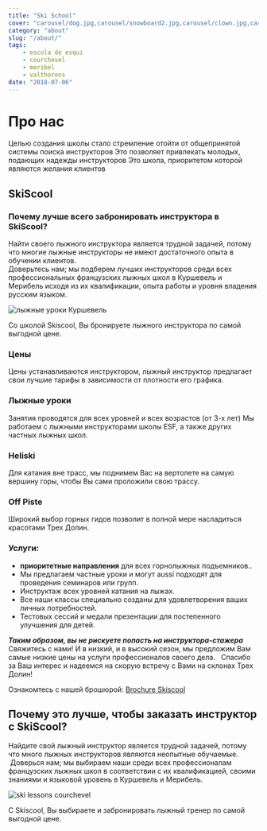 ```yaml
---
title: "Ski School"
cover: "carousel/dog.jpg,carousel/snowboard2.jpg,carousel/clown.jpg,carousel/desert.jpg,carousel/ski-room.jpg"
category: "about"
slug: "/about/"
tags:
    - escola de esqui
    - courchevel
    - meribel
    - valthorens
date: "2018-07-06"
---
```


# Про нас

Целью создания школы стало стремление отойти от общепринятой системы поиска инструкторов
Это позволяет привлекать молодых, подающих надежды инструкторов
Это школа, приоритетом которой являются желания клиентов

## SkiScool

### Почему лучше всего забронировать инструктора в SkiScool?
 
Найти своего лыжного инструктора является трудной задачей, потому что многие лыжные инструкторы не имеют достаточного опыта в обучении клиентов.   
Доверьтесь нам; мы подберем лучших инструкторов среди всех профессиональных французских лыжных школ в Куршевель и Мерибель исходя из их квалификации, опыта работы и уровня владения русским языком.</div>

![лыжные уроки Куршевель](https://skiscool.com/dist/skilessons.jpg)

Со школой Skiscool, Вы бронируете лыжного инструктора по самой выгодной цене.

### Цены
Цены устанавливаются инструктором, лыжный инструктор предлагает свои лучшие тарифы в зависимости от плотности его графика.

### Лыжные уроки
Занятия проводятся для всех уровней и всех возрастов (от 3-х лет)
Мы работаем с лыжными инструкторами школы ESF, а также других частных лыжных школ.

### Heliski
Для катания вне трасс, мы поднимем Вас на вертолете на самую вершину горы, чтобы Вы сами проложили свою трассу.

### Off Piste
Широкий выбор горных гидов позволит в полной мере насладиться красотами Трех Долин.

### Услуги:
* **приоритетные направления**  для всех горнолыжных подъемников..
* Мы предлагаем частные уроки и могут aussi подходят для проведения семинаров или групп.
* Инструктаж всех уровней катания на лыжах.
* Все наши классы специально созданы для удовлетворения ваших личных потребностей.
* Тестовых сессий и медали презентации для постепенного улучшения для детей.


***Таким образом, вы не рискуете попасть на инструктора-стажера*** 
Свяжитесь с нами! И в низкий, и в высокий сезон, мы предложим Вам самые низкие цены на услуги профессионалов своего дела.
                                                          
Спасибо за Ваш интерес и надеемся на скорую встречу с Вами на склонах Трех Долин!



Ознакомтесь с нашей брошюрой: [Brochure Skiscool](http://ru.skiscool.com/testmybook/)


 
## Почему это лучше, чтобы заказать инструктор с SkiScool?
 
Найдите свой лыжный инструктор является трудной задачей, потому что много лыжных инструкторов являются неопытные обучаемые.   
 Доверься нам; мы выбираем наши среди всех профессионалам французских лыжных школ в соответствии с их квалификацией, своими знаниями и языковой уровень в Куршевель и Мерибель.   

![ski lessons courchevel](https://skiscool.com/dist/skilessons.jpg)


С Skiscool, Вы выбираете и забронировать лыжный тренер по самой выгодной цене. 
